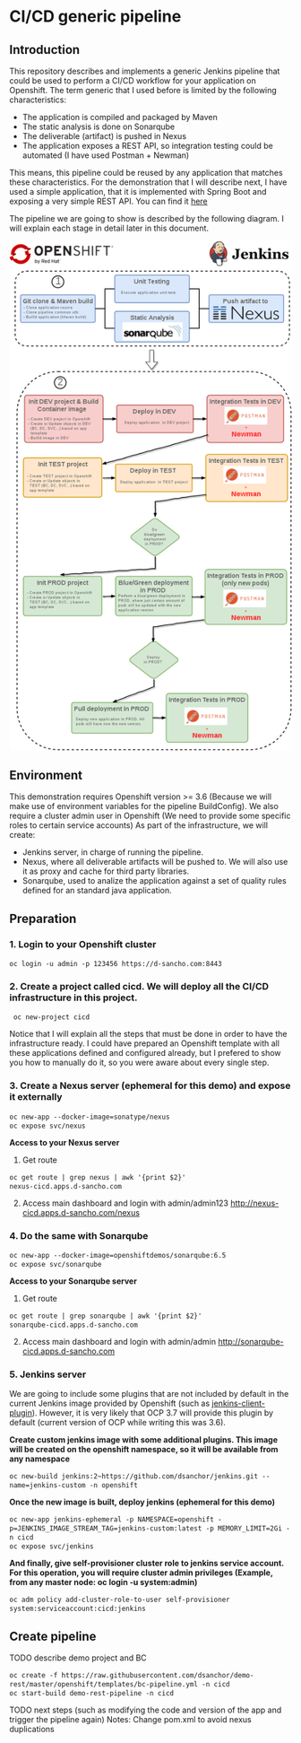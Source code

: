 # CI/CD generic pipeline

## Introduction 

This repository describes and implements a generic Jenkins pipeline that could be used to perform a CI/CD workflow for your application on Openshift.
The term generic that I used before is limited by the following characteristics:
- The application is compiled and packaged by Maven
- The static analysis is done on Sonarqube
- The deliverable (artifact) is pushed in Nexus
- The application exposes a REST API, so integration testing could be automated (I have used Postman + Newman)

This means, this pipeline could be reused by any application that matches these characteristics. For the demonstration that I will describe next, I have used a simple application, that it is implemented with Spring Boot and exposing a very simple REST API. You can find it [here](https://github.com/dsanchor/demo-rest)

The pipeline we are going to show is described by the following diagram. I will explain each stage in detail later in this document.

![Screenshot](cicd-pipeline.png)
	
## Environment

This demonstration requires Openshift version >= 3.6 (Because we will make use of environment variables for the pipeline BuildConfig). 
We also require a cluster admin user in Openshift (We need to provide some specific roles to certain service accounts)
As part of the infrastructure, we will create:
- Jenkins server, in charge of running the pipeline.
- Nexus, where all deliverable artifacts will be pushed to. We will also use it as proxy and cache for third party libraries.
- Sonarqube, used to analize the application against a set of quality rules defined for an standard java application.


## Preparation
	
### 1. Login to your Openshift cluster
```
oc login -u admin -p 123456 https://d-sancho.com:8443
```
### 2. Create a project called cicd. We will deploy all the CI/CD infrastructure in this project.
```
 oc new-project cicd 
```
Notice that I will explain all the steps that must be done in order to have the infrastructure ready. I could have prepared an Openshift template with all these applications defined and configured already, but I prefered to show you how to manually do it, so you were aware about every single step.

### 3. Create a Nexus server (ephemeral for this demo) and expose it externally 
```
oc new-app --docker-image=sonatype/nexus
oc expose svc/nexus
```
**Access to your Nexus server**
	
1) Get route
```
oc get route | grep nexus | awk '{print $2}'
nexus-cicd.apps.d-sancho.com
```		
2) Access main dashboard and login with admin/admin123
http://nexus-cicd.apps.d-sancho.com/nexus		

### 4. Do the same with Sonarqube
```
oc new-app --docker-image=openshiftdemos/sonarqube:6.5
oc expose svc/sonarqube
```
	
**Access to your Sonarqube server**

1) Get route
```
oc get route | grep sonarqube | awk '{print $2}'
sonarqube-cicd.apps.d-sancho.com
```		
2) Access main dashboard and login with admin/admin
http://sonarqube-cicd.apps.d-sancho.com	

### 5. Jenkins server

We are going to include some plugins that are not included by default in the current Jenkins image provided by Openshift (such as [jenkins-client-plugin](https://github.com/openshift/jenkins-client-plugin)). However, it is very likely that OCP 3.7 will provide this plugin by default (current version of OCP while writing this was 3.6).
	
**Create custom jenkins image with some additional plugins. This image will be created on the openshift namespace, so it will be available from any namespace**
```
oc new-build jenkins:2~https://github.com/dsanchor/jenkins.git --name=jenkins-custom -n openshift
```		
**Once the new image is built, deploy jenkins (ephemeral for this demo)**
```
oc new-app jenkins-ephemeral -p NAMESPACE=openshift -p=JENKINS_IMAGE_STREAM_TAG=jenkins-custom:latest -p MEMORY_LIMIT=2Gi -n cicd
oc expose svc/jenkins
```

**And finally, give self-provisioner cluster role to jenkins service account. For this operation, you will require cluster admin privileges (Example, from any master node: oc login -u system:admin)** 
```
oc adm policy add-cluster-role-to-user self-provisioner system:serviceaccount:cicd:jenkins
```

## Create pipeline

TODO describe demo project and BC 
```
oc create -f https://raw.githubusercontent.com/dsanchor/demo-rest/master/openshift/templates/bc-pipeline.yml -n cicd
oc start-build demo-rest-pipeline -n cicd
```

TODO next steps (such as modifying the code and version of the app and trigger the pipeline again)
Notes:
	Change pom.xml to avoid nexus duplications
